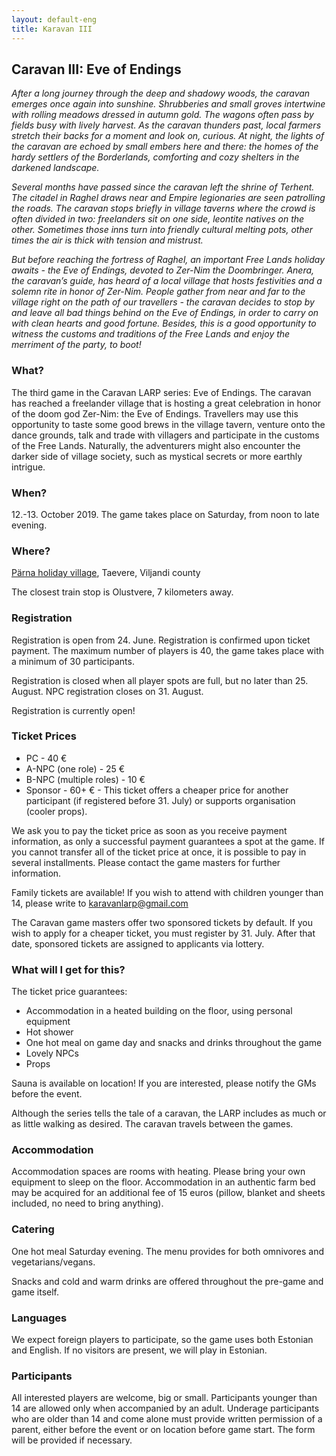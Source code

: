 ```yaml
---
layout: default-eng
title: Karavan III
---
```

## Caravan III: Eve of Endings

_After a long journey through the deep and shadowy woods, the caravan emerges once again into sunshine. Shrubberies and small groves intertwine with rolling meadows dressed in autumn gold. The wagons often pass by fields busy with lively harvest. As the caravan thunders past, local farmers stretch their backs for a moment and look on, curious. At night, the lights of the caravan are echoed by small embers here and there: the homes of the hardy settlers of the Borderlands, comforting and cozy shelters in the darkened landscape._

_Several months have passed since the caravan left the shrine of Terhent. The citadel in Raghel draws near and Empire legionaries are seen patrolling the roads. The caravan stops briefly in village taverns where the crowd is often divided in two: freelanders sit on one side, leontite natives on the other. Sometimes those inns turn into friendly cultural melting pots, other times the air is thick with tension and mistrust._

_But before reaching the fortress of Raghel, an important Free Lands holiday awaits - the Eve of Endings, devoted to Zer-Nim the Doombringer. Anera, the caravan’s guide, has heard of a local village that hosts festivities and a solemn rite in honor of Zer-Nim. People gather from near and far to the village right on the path of our travellers - the caravan decides to stop by and leave all bad things behind on the Eve of Endings, in order to carry on with clean hearts and good fortune. Besides, this is a good opportunity to witness the customs and traditions of the Free Lands and enjoy the merriment of the party, to boot!_

### What?

The third game in the Caravan LARP series: Eve of Endings. The caravan has reached a freelander village that is hosting a great celebration in honor of the doom god Zer-Nim: the Eve of Endings. Travellers may use this opportunity to taste some good brews in the village tavern, venture onto the dance grounds, talk and trade with villagers and participate in the customs of the Free Lands. Naturally, the adventurers might also encounter the darker side of village society, such as mystical secrets or more earthly intrigue.

### When?

12.-13. October 2019. The game takes place on Saturday, from noon to late evening.

### Where?

[Pärna holiday village](https://goo.gl/maps/W3ykQL12H2w19aLM6), Taevere, Viljandi county

The closest train stop is Olustvere, 7 kilometers away.

### Registration

Registration is open from 24. June. Registration is confirmed upon ticket payment. The maximum number of players is 40, the game takes place with a minimum of 30 participants.

Registration is closed when all player spots are full, but no later than 25. August. NPC registration closes on 31. August.

Registration is currently open!

### Ticket Prices

* PC - 40 €
* A-NPC (one role) - 25 €
* B-NPC (multiple roles) - 10 €
* Sponsor - 60+ € - This ticket offers a cheaper price for another participant (if registered before 31. July) or supports organisation (cooler props).

We ask you to pay the ticket price as soon as you receive payment information, as only a successful payment guarantees a spot at the game. If you cannot transfer all of the ticket price at once, it is possible to pay in several installments. Please contact the game masters for further information.

Family tickets are available! If you wish to attend with children younger than 14, please write to karavanlarp@gmail.com

The Caravan game masters offer two sponsored tickets by default. If you wish to apply for a cheaper ticket, you must register by 31. July. After that date, sponsored tickets are assigned to applicants via lottery.

### What will I get for this?

The ticket price guarantees:

* Accommodation in a heated building on the floor, using personal equipment
* Hot shower
* One hot meal on game day and snacks and drinks throughout the game
* Lovely NPCs
* Props

Sauna is available on location! If you are interested, please notify the GMs before the event.

Although the series tells the tale of a caravan, the LARP includes as much or as little walking as desired. The caravan travels between the games.

### Accommodation

Accommodation spaces are rooms with heating. Please bring your own equipment to sleep on the floor. Accommodation in an authentic farm bed may be acquired for an additional fee of 15 euros (pillow, blanket and sheets included, no need to bring anything).

### Catering

One hot meal Saturday evening. The menu provides for both omnivores and vegetarians/vegans.

Snacks and cold and warm drinks are offered throughout the pre-game and game itself.

### Languages

We expect foreign players to participate, so the game uses both Estonian and English. If no visitors are present, we will play in Estonian.

### Participants

All interested players are welcome, big or small. Participants younger than 14 are allowed only when accompanied by an adult. Underage participants who are older than 14 and come alone must provide written permission of a parent, either before the event or on location before game start. The form will be provided if necessary.
